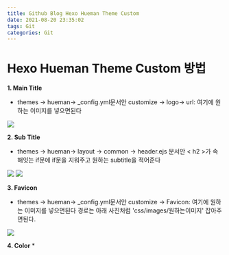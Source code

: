 ```yaml
---
title: Github Blog Hexo Hueman Theme Custom
date: 2021-08-20 23:35:02
tags: Git
categories: Git
---
```

# Hexo Hueman Theme Custom 방법

**1. Main Title**
* themes -> hueman-> _config.yml문서안 customize -> logo-> url: 여기에 원하는 이미지를 넣으면된다

![](https://user-images.githubusercontent.com/54093963/130435477-77f90d70-8df3-48c3-b5e7-f7a9d0ea0390.PNG)


**2. Sub Title**
* themes -> hueman-> layout -> common -> header.ejs 문서안  < h2 >가 속해잇는 if문에 if문을 지워주고 원하는 subtitle을 적어준다

![](https://user-images.githubusercontent.com/54093963/130435500-45a1018f-9c02-497f-9607-64cdbd255a2a.PNG)
![](https://user-images.githubusercontent.com/54093963/130435525-0250b763-648b-4d2d-8f41-ddda1e6039f9.PNG)

**3. Favicon**
* themes -> hueman-> _config.yml문서안 customize -> Favicon: 여기에 원하는 이미지를 넣으면된다 경로는 아래 사진처럼 'css/images/원하는이미지' 잡아주면된다. 

![](https://user-images.githubusercontent.com/54093963/130435539-6e8021c3-e084-4be2-852e-8cd6ad72fe15.PNG)

**4. Color**
* 

![]()

